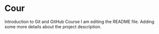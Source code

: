 # Cour
Introduction to Git and GitHub Course
I am editing the README file. Adding some more details about the project description.
